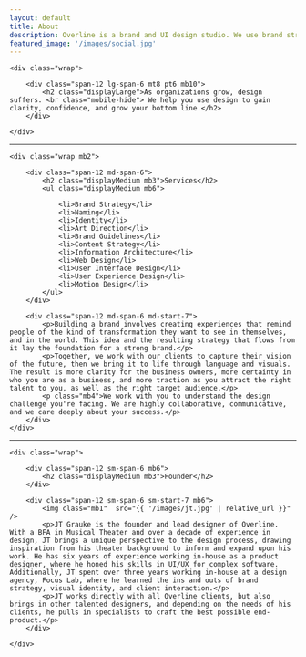 ```yaml
---
layout: default
title: About
description: Overline is a brand and UI design studio. We use brand strategy, visual identity, and digital design to help organizations evolve through times of growth.
featured_image: '/images/social.jpg'
---
```


<section>

	<div class="wrap">

		<div class="span-12 lg-span-6 mt8 pt6 mb10">
			<h2 class="displayLarge">As organizations grow, design suffers. <br class="mobile-hide"> We help you use design to gain clarity, confidence, and grow your bottom line.</h2>
        </div>

	</div>

</section>

<hr />

<section>

	<div class="wrap mb2">

		<div class="span-12 md-span-6">
			<h2 class="displayMedium mb3">Services</h2>
			<ul class="displayMedium mb6">
				
				<li>Brand Strategy</li>
				<li>Naming</li>
				<li>Identity</li>
				<li>Art Direction</li>
				<li>Brand Guidelines</li>
				<li>Content Strategy</li>
				<li>Information Architecture</li>
				<li>Web Design</li>
				<li>User Interface Design</li>
				<li>User Experience Design</li>
				<li>Motion Design</li>
			</ul>
		</div>

		<div class="span-12 md-span-6 md-start-7">
			<p>Building a brand involves creating experiences that remind people of the kind of transformation they want to see in themselves, and in the world. This idea and the resulting strategy that flows from it lay the foundation for a strong brand.</p>
			<p>Together, we work with our clients to capture their vision of the future, then we bring it to life through language and visuals. The result is more clarity for the business owners, more certainty in who you are as a business, and more traction as you attract the right talent to you, as well as the right target audience.</p>
			<p class="mb4">We work with you to understand the design challenge you're facing. We are highly collaborative, communicative, and we care deeply about your success.</p>
		</div>
	</div>
</section>

<hr />

<section>

	<div class="wrap">

		<div class="span-12 sm-span-6 mb6">
			<h2 class="displayMedium mb3">Founder</h2>
        </div> 
		
		<div class="span-12 sm-span-6 sm-start-7 mb6">
			<img class="mb1"  src="{{ '/images/jt.jpg' | relative_url }}" />
			<p>JT Grauke is the founder and lead designer of Overline. With a BFA in Musical Theater and over a decade of experience in design, JT brings a unique perspective to the design process, drawing inspiration from his theater background to inform and expand upon his work. He has six years of experience working in-house as a product designer, where he honed his skills in UI/UX for complex software. Additionally, JT spent over three years working in-house at a design agency, Focus Lab, where he learned the ins and outs of brand strategy, visual identity, and client interaction.</p>
			<p>JT works directly with all Overline clients, but also brings in other talented designers, and depending on the needs of his clients, he pulls in specialists to craft the best possible end-product.</p>
        </div> 

	</div>

</section>